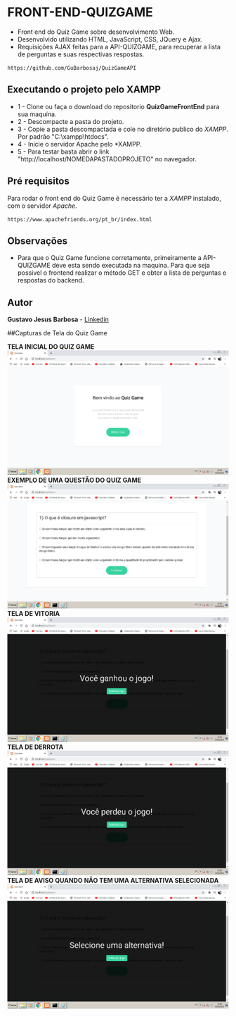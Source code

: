 # FRONT-END-QUIZGAME
* Front end do Quiz Game sobre desenvolvimento Web.  
* Desenvolvido utilizando HTML, JavaScript, CSS, JQuery e Ajax.
* Requisições AJAX feitas para a API-QUIZGAME, para recuperar a lista de perguntas e suas respectivas respostas.

```
https://github.com/GuBarbosaj/QuizGameAPI
```

## Executando o projeto pelo **XAMPP**

* 1 - Clone ou faça o download do repositorio **QuizGameFrontEnd** para sua maquína.
* 2 - Descompacte a pasta do projeto.
* 3 - Copie a pasta descompactada e cole no diretório publico do *XAMPP*. Por padrão "C:\xampp\htdocs".
* 4 - Inicie o servidor Apache pelo *XAMPP.
* 5 - Para testar basta abrir o link "http://localhost/NOMEDAPASTADOPROJETO" no navegador.


## Pré requisitos

Para rodar o front end do Quiz Game é necessário ter a *XAMPP* instalado, com o servidor *Apache*.

```
https://www.apachefriends.org/pt_br/index.html
```

## Observações

* Para que o Quiz Game funcione corretamente, primeiramente a API-QUIZGAME deve esta sendo executada na maquina. Para que seja possivel o frontend realizar o método GET e obter a lista de perguntas e respostas do backend.


## Autor

**Gustavo Jesus Barbosa** - [Linkedin](https://www.linkedin.com/in/gustavo-barbosa-92257a187/)

##Capturas de Tela do Quiz Game

**TELA INICIAL DO QUIZ GAME**
![alt text](https://github.com/GuBarbosaj/QuizGameFrontEnd/blob/main/capturas/telaInicial.png)
**EXEMPLO DE UMA QUESTÃO DO QUIZ GAME**
![alt text](https://github.com/GuBarbosaj/QuizGameFrontEnd/blob/main/capturas/questao1.png)
**TELA DE VITORIA**
![alt text](https://github.com/GuBarbosaj/QuizGameFrontEnd/blob/main/capturas/vitoria.png)
**TELA DE DERROTA**
![alt text](https://github.com/GuBarbosaj/QuizGameFrontEnd/blob/main/capturas/derrota.png)
**TELA DE AVISO QUANDO NÂO TEM UMA ALTERNATIVA SELECIONADA**
![alt text](https://github.com/GuBarbosaj/QuizGameFrontEnd/blob/main/capturas/nSelecionado.png)
